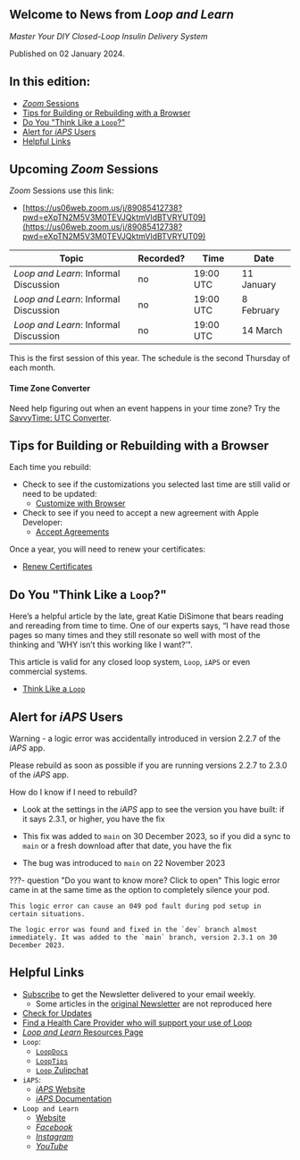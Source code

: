 ## Welcome to News from&nbsp;_<span translate="no">Loop and Learn</span>_

_Master Your DIY Closed-Loop Insulin Delivery System_

Published on 02 January 2024.

## In this edition:

* [*Zoom* Sessions](#upcoming-zoom-sessions)
* [Tips for Building or Rebuilding with a Browser](#tips-for-building-or-rebuilding-with-a-browser)
* [Do You "Think Like a `Loop`?"](#do-you-think-like-a-loop)
* [Alert for *iAPS* Users](#alert-for-iaps-users)
* [Helpful Links](#helpful-links)

## Upcoming *Zoom* Sessions

*Zoom* Sessions use this link:

* [https://us06web.zoom.us/j/89085412738?pwd=eXpTN2M5V3M0TEVJQktmVldBTVRYUT09](https://us06web.zoom.us/j/89085412738?pwd=eXpTN2M5V3M0TEVJQktmVldBTVRYUT09)

| Topic | Recorded? | Time | Date |
| - | - | - | - |
| _<span translate="no">Loop and Learn</span>_: Informal Discussion | no | 19:00 UTC | 11 January |
| _<span translate="no">Loop and Learn</span>_: Informal Discussion | no | 19:00 UTC | 8 February |
| _<span translate="no">Loop and Learn</span>_: Informal Discussion | no | 19:00 UTC | 14 March |

This is the first session of this year. The schedule is the second Thursday of each month.

#### Time Zone Converter

Need help figuring out when an event happens in your time zone? Try the [SavvyTime: UTC Converter](https://savvytime.com/converter/utc).

## Tips for Building or Rebuilding with a Browser

Each time you rebuild:

* Check to see if the customizations you selected last time are still valid or need to be updated:
    * [Customize with Browser](https://loopkit.github.io/loopdocs/gh-actions/custom-browser/)
* Check to see if you need to accept a new agreement with Apple Developer:
    * [Accept Agreements](https://loopkit.github.io/loopdocs/gh-actions/gh-update/#accept-agreements)

Once a year, you will need to renew your certificates:

* [Renew Certificates](https://loopkit.github.io/loopdocs/gh-actions/gh-update/#renew-certificate)

## Do You "Think Like a `Loop`?"

Here’s a helpful article by the late, great Katie DiSimone that bears reading and rereading from time to time. One of our experts says, “I have read those pages so many times and they still resonate so well with most of the thinking and ’WHY isn’t this working like I want?’". 

This article is valid for any closed loop system, `Loop`, `iAPS` or even commercial systems.

* [Think Like a `Loop`](https://loopkit.github.io/looptips/how-to/think-like-loop/)

## Alert for *iAPS* Users

Warning - a logic error was accidentally introduced in version 2.2.7 of the *iAPS* app.

Please rebuild as soon as possible if you are running versions 2.2.7 to  2.3.0 of the *iAPS* app.

How do I know if I need to rebuild?

* Look at the settings in the *iAPS* app to see the version you have built: if it says 2.3.1, or higher, you have the fix

* This fix was added to `main` on 30 December 2023, so if you did a sync to `main` or a fresh download after that date, you have the fix

* The bug was introduced to `main` on 22 November 2023

???- question "Do you want to know more? Click to open"
    This logic error came in at the same time as the option to completely silence your pod.

    This logic error can cause an 049 pod fault during pod setup in certain situations.

    The logic error was found and fixed in the `dev` branch almost immediately. It was added to the `main` branch, version 2.3.1 on 30 December 2023.

## Helpful Links

* [Subscribe](https://www.loopandlearn.org/newsletter-signup/) to get the Newsletter delivered to your email weekly.
    * Some articles in the [original Newsletter](https://www.loopandlearn.org/2022/10/19/loop-and-learn-newsletter/) are not reproduced here
* [Check for Updates](https://www.loopandlearn.org/version-updates/)
* [Find a Health Care Provider who will support your use of&nbsp;<span translate="no">Loop</span>](https://www.loopandlearn.org/hcp-recommendations/)
* [_<span translate="no">Loop and Learn</span>_&nbsp;Resources Page](https://www.loopandlearn.org/resources/)
* <code>Loop</code>:
    * [`LoopDocs`](https://loopkit.github.io/loopdocs/)
    * [`LoopTips`](https://loopkit.github.io/looptips/)
    * [`Loop` Zulipchat](https://loop.zulipchat.com/)
* <code>iAPS</code>:
    * [*iAPS* Website](https://www.iaps-app.org/)
    * [*iAPS* Documentation](http://iapsdocs.org/)
* <code>Loop and Learn</code>
    * [Website](https://www.loopandlearn.org/)
    * [*Facebook*](https://www.facebook.com/groups/LOOPandLEARN)
    * [*Instagram*](https://www.instagram.com/loopandlearn/)
    * [*YouTube*](https://www.youtube.com/c/loopandlearn)
